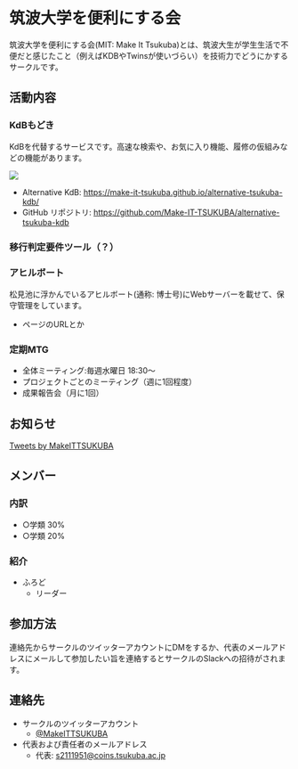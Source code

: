 # 筑波大学を便利にする会
筑波大学を便利にする会(MIT: Make It Tsukuba)とは、筑波大生が学生生活で不便だと感じたこと（例えばKDBやTwinsが使いづらい）を技術力でどうにかするサークルです。

## 活動内容
### KdBもどき
KdBを代替するサービスです。高速な検索や、お気に入り機能、履修の仮組みなどの機能があります。

[![](https://i.imgur.com/IYkWCJf.png)](https://i.imgur.com/IYkWCJf.png)

- Alternative KdB: https://make-it-tsukuba.github.io/alternative-tsukuba-kdb/
- GitHub リポジトリ: https://github.com/Make-IT-TSUKUBA/alternative-tsukuba-kdb
<!-- ニュースサイトで取り上げられたやつとかリンクしておくと良いかも -->

### 移行判定要件ツール（？）
### アヒルボート
松見池に浮かんでいるアヒルボート(通称: 博士号)にWebサーバーを載せて、保守管理をしています。

- ページのURLとか

### 定期MTG
- 全体ミーティング:毎週水曜日 18:30～
- プロジェクトごとのミーティング（週に1回程度）
- 成果報告会（月に1回）

## お知らせ

<a class="twitter-timeline" data-lang="ja" data-width="400" data-height="600" data-dnt="true" href="https://twitter.com/MakeITTSUKUBA?ref_src=twsrc%5Etfw">Tweets by MakeITTSUKUBA</a> <script async src="https://platform.twitter.com/widgets.js" charset="utf-8"></script>

## メンバー

### 内訳

- ○学類 30%
- ○学類 20%

### 紹介

- ふろど
    - リーダー

## 参加方法
連絡先からサークルのツイッターアカウントにDMをするか、代表のメールアドレスにメールして参加したい旨を連絡するとサークルのSlackへの招待がされます。

## 連絡先

- サークルのツイッターアカウント
    - [@MakeITTSUKUBA](https://twitter.com/MakeITTSUKUBA)
- 代表および責任者のメールアドレス
    - 代表: s2111951@coins.tsukuba.ac.jp

